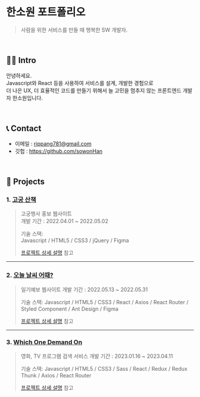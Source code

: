 # 한소원 포트폴리오
> 사람을 위한 서비스를 만들 때 행복한 SW 개발자.

<br>

## 👩‍💻 Intro
안녕하세요.  
Javascript와 React 등을 사용하여 서비스를 설계, 개발한 경험으로  
더 나은 UX, 더 효율적인 코드를 만들기 위해서 늘 고민을 멈추지 않는 프론트엔드 개발자 한소원입니다.

<br>

## 📞 Contact
- 이메일 : rippang781@gmail.com
- 깃헙 : https://github.com/sowonHan

<br>

## 📌 Projects
### 1. [고궁 산책](https://github.com/sowonHan/walking_palace)
> 고궁행사 홍보 웹사이트  
> 개발 기간 : 2022.04.01 ~ 2022.05.02
>
> 기술 스택:  
> Javascript / HTML5 / CSS3 / jQuery / Figma
>
> [프로젝트 상세 설명](https://github.com/sowonHan/walking_palace) 참고

---

### 2. [오늘 날씨 어때?](https://github.com/sowonHan/today-weather)
> 일기예보 웹사이트
> 개발 기간 : 2022.05.13 ~ 2022.05.31
>
> 기술 스택:
> Javascript / HTML5 / CSS3 / React / Axios / React Router / Styled Component / Ant Design / Figma
> 
> [프로젝트 상세 설명](https://github.com/sowonHan/today-weather) 참고

---

### 3. [Which One Demand On](https://github.com/sowonHan/which-one)
> 영화, TV 프로그램 검색 서비스
> 개발 기간 : 2023.01.16 ~ 2023.04.11
> 
> 기술 스택:
> Javascript / HTML5 / CSS3 / Sass / React / Redux / Redux Thunk / Axios / React Router
> 
> [프로젝트 상세 설명](https://github.com/sowonHan/which-one) 참고

<br>
